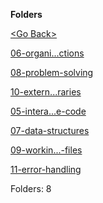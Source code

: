 **Folders**

[&lt;Go Back&gt;](../right.html)

[06-organi...ctions](06-organizing-code-with-functions/right.html)

[08-problem-solving](08-problem-solving/right.html)

[10-extern...raries](10-external-libraries/right.html)

[05-intera...e-code](05-interactive-code/right.html)

[07-data-structures](07-data-structures/right.html)

[09-workin...-files](09-working-with-files/right.html)

[11-error-handling](11-error-handling/right.html)

Folders: 8
